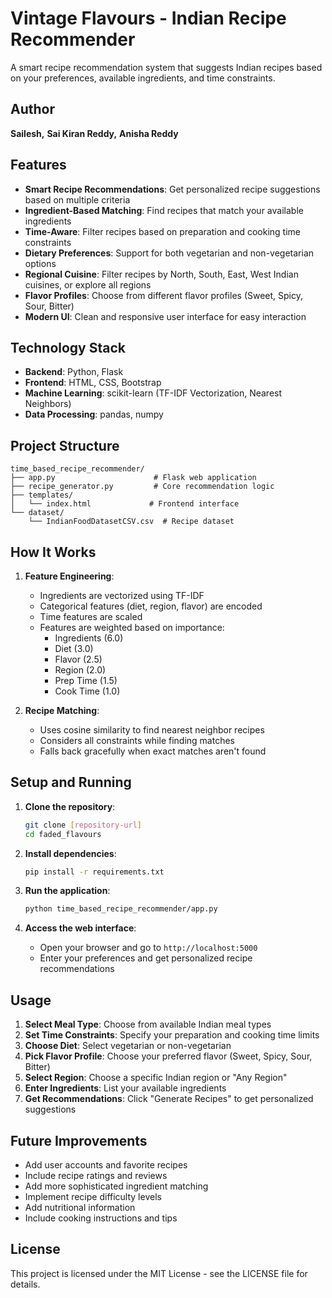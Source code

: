 # Vintage Flavours - Indian Recipe Recommender

A smart recipe recommendation system that suggests Indian recipes based on your preferences, available ingredients, and time constraints.

## Author
**Sailesh,** **Sai Kiran Reddy,** **Anisha Reddy**

## Features

- **Smart Recipe Recommendations**: Get personalized recipe suggestions based on multiple criteria
- **Ingredient-Based Matching**: Find recipes that match your available ingredients
- **Time-Aware**: Filter recipes based on preparation and cooking time constraints
- **Dietary Preferences**: Support for both vegetarian and non-vegetarian options
- **Regional Cuisine**: Filter recipes by North, South, East, West Indian cuisines, or explore all regions
- **Flavor Profiles**: Choose from different flavor profiles (Sweet, Spicy, Sour, Bitter)
- **Modern UI**: Clean and responsive user interface for easy interaction

## Technology Stack

- **Backend**: Python, Flask
- **Frontend**: HTML, CSS, Bootstrap
- **Machine Learning**: scikit-learn (TF-IDF Vectorization, Nearest Neighbors)
- **Data Processing**: pandas, numpy

## Project Structure

```
time_based_recipe_recommender/
├── app.py                      # Flask web application
├── recipe_generator.py         # Core recommendation logic
├── templates/
│   └── index.html             # Frontend interface
└── dataset/
    └── IndianFoodDatasetCSV.csv  # Recipe dataset
```

## How It Works

1. **Feature Engineering**:
   - Ingredients are vectorized using TF-IDF
   - Categorical features (diet, region, flavor) are encoded
   - Time features are scaled
   - Features are weighted based on importance:
     * Ingredients (6.0)
     * Diet (3.0)
     * Flavor (2.5)
     * Region (2.0)
     * Prep Time (1.5)
     * Cook Time (1.0)

2. **Recipe Matching**:
   - Uses cosine similarity to find nearest neighbor recipes
   - Considers all constraints while finding matches
   - Falls back gracefully when exact matches aren't found

## Setup and Running

1. **Clone the repository**:
   ```bash
   git clone [repository-url]
   cd faded_flavours
   ```

2. **Install dependencies**:
   ```bash
   pip install -r requirements.txt
   ```

3. **Run the application**:
   ```bash
   python time_based_recipe_recommender/app.py
   ```

4. **Access the web interface**:
   - Open your browser and go to `http://localhost:5000`
   - Enter your preferences and get personalized recipe recommendations

## Usage

1. **Select Meal Type**: Choose from available Indian meal types
2. **Set Time Constraints**: Specify your preparation and cooking time limits
3. **Choose Diet**: Select vegetarian or non-vegetarian
4. **Pick Flavor Profile**: Choose your preferred flavor (Sweet, Spicy, Sour, Bitter)
5. **Select Region**: Choose a specific Indian region or "Any Region"
6. **Enter Ingredients**: List your available ingredients
7. **Get Recommendations**: Click "Generate Recipes" to get personalized suggestions

## Future Improvements

- Add user accounts and favorite recipes
- Include recipe ratings and reviews
- Add more sophisticated ingredient matching
- Implement recipe difficulty levels
- Add nutritional information
- Include cooking instructions and tips

## License

This project is licensed under the MIT License - see the LICENSE file for details.
